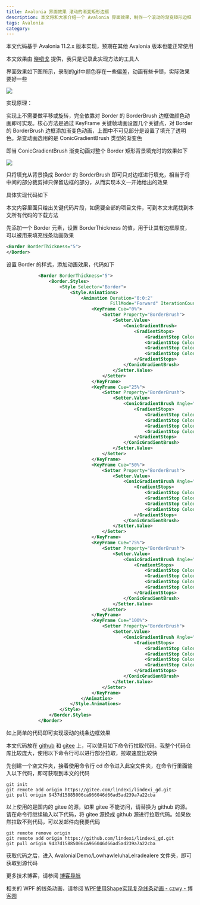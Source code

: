 ```yaml
---
title: Avalonia 界面效果 滚动的渐变矩形边框
description: 本文将和大家介绍一个 Avalonia 界面效果，制作一个滚动的渐变矩形边框
tags: Avalonia
category: 
---
```


<!-- 发布 -->
<!-- 博客 -->

本文代码基于 Avalonia 11.2.x 版本实现，预期在其他 Avalonia 版本也能正常使用

本文效果由 [晓嗔戈](https://github.com/Firito) 提供，我只是记录此实现方法的工具人

界面效果如下图所示，录制的gif中颜色存在一些偏差，动画有些卡顿，实际效果要好一些

<!-- ![](image/Avalonia 界面效果 滚动的渐变矩形边框/Avalonia 界面效果 滚动的渐变矩形边框0.gif) -->
![](https://img2023.cnblogs.com/blog/1080237/202504/1080237-20250401071715262-344364469.gif)

实现原理：

实现上不需要做平移或旋转，完全依靠对 Border 的 BorderBrush 边框做颜色动画即可实现。核心方法是通过 KeyFrame 关键帧动画设置几个关键点，对 Border 的 BorderBrush 边框添加渐变色动画，上图中不可见部分是设置了填充了透明色。渐变动画选用的是 ConicGradientBrush 类型的渐变色

即当 ConicGradientBrush 渐变动画对整个 Border 矩形背景填充时的效果如下

<!-- ![](image/Avalonia 界面效果 滚动的渐变矩形边框/Avalonia 界面效果 滚动的渐变矩形边框1.gif) -->
![](https://img2023.cnblogs.com/blog/1080237/202504/1080237-20250401071715867-1387142326.gif)

只将填充从背景换成 Border 的 BorderBrush 即可只对边框进行填充，相当于将中间的部分裁剪掉只保留边框的部分，从而实现本文一开始给出的效果

具体实现代码如下

本文内容里面只给出关键代码片段，如需要全部的项目文件，可到本文末尾找到本文所有代码的下载方法

先添加一个 Border 元素，设置 BorderThickness 的值，用于让其有边框厚度，可以被用来填充线条动画效果

```xml
<Border BorderThickness="5">
</Border>
```

设置 Border 的样式，添加动画效果，代码如下

```xml
            <Border BorderThickness="5">
                <Border.Styles>
                    <Style Selector="Border">
                        <Style.Animations>
                            <Animation Duration="0:0:2"
                                       FillMode="Forward" IterationCount="INFINITE">
                                <KeyFrame Cue="0%">
                                    <Setter Property="BorderBrush">
                                        <Setter.Value>
                                            <ConicGradientBrush>
                                                <GradientStops>
                                                    <GradientStop Color="#0000FFAA" Offset="0" />
                                                    <GradientStop Color="#0000FFAA" Offset="0.65" />
                                                    <GradientStop Color="#00FFAA" Offset="0.75" />
                                                    <GradientStop Color="#0000FFAA" Offset="0.85" />
                                                </GradientStops>
                                            </ConicGradientBrush>
                                        </Setter.Value>
                                    </Setter>
                                </KeyFrame>
                                <KeyFrame Cue="25%">
                                    <Setter Property="BorderBrush">
                                        <Setter.Value>
                                            <ConicGradientBrush Angle="90">
                                                <GradientStops>
                                                    <GradientStop Color="#0000EAFF" Offset="0" />
                                                    <GradientStop Color="#0000EAFF" Offset="0.65" />
                                                    <GradientStop Color="#00EAFF" Offset="0.75" />
                                                    <GradientStop Color="#0000EAFF" Offset="0.85" />
                                                </GradientStops>
                                            </ConicGradientBrush>
                                        </Setter.Value>
                                    </Setter>
                                </KeyFrame>
                                <KeyFrame Cue="50%">
                                    <Setter Property="BorderBrush">
                                        <Setter.Value>
                                            <ConicGradientBrush Angle="180">
                                                <GradientStops>
                                                    <GradientStop Color="#0000FFAA" Offset="0" />
                                                    <GradientStop Color="#0000FFAA" Offset="0.65" />
                                                    <GradientStop Color="#00FFAA" Offset="0.75" />
                                                    <GradientStop Color="#0000FFAA" Offset="0.85" />
                                                </GradientStops>
                                            </ConicGradientBrush>
                                        </Setter.Value>
                                    </Setter>
                                </KeyFrame>
                                <KeyFrame Cue="75%">
                                    <Setter Property="BorderBrush">
                                        <Setter.Value>
                                            <ConicGradientBrush Angle="270">
                                                <GradientStops>
                                                    <GradientStop Color="#0000EAFF" Offset="0" />
                                                    <GradientStop Color="#0000EAFF" Offset="0.65" />
                                                    <GradientStop Color="#00EAFF" Offset="0.75" />
                                                    <GradientStop Color="#0000EAFF" Offset="0.85" />
                                                </GradientStops>
                                            </ConicGradientBrush>
                                        </Setter.Value>
                                    </Setter>
                                </KeyFrame>
                                <KeyFrame Cue="100%">
                                    <Setter Property="BorderBrush">
                                        <Setter.Value>
                                            <ConicGradientBrush Angle="360">
                                                <GradientStops>
                                                    <GradientStop Color="#0000FFAA" Offset="0" />
                                                    <GradientStop Color="#0000FFAA" Offset="0.65" />
                                                    <GradientStop Color="#00FFAA" Offset="0.75" />
                                                    <GradientStop Color="#0000FFAA" Offset="0.85" />
                                                </GradientStops>
                                            </ConicGradientBrush>
                                        </Setter.Value>
                                    </Setter>
                                </KeyFrame>
                            </Animation>
                        </Style.Animations>
                    </Style>
                </Border.Styles>
            </Border>

```

如上简单的代码即可实现滚动的线条边框效果

本文代码放在 [github](https://github.com/lindexi/lindexi_gd/tree/9437d15885006ca966046d66ad5ad239a7a22cba/AvaloniaIDemo/LowhawleluhaLelradealere) 和 [gitee](https://gitee.com/lindexi/lindexi_gd/blob/9437d15885006ca966046d66ad5ad239a7a22cba/AvaloniaIDemo/LowhawleluhaLelradealere) 上，可以使用如下命令行拉取代码。我整个代码仓库比较庞大，使用以下命令行可以进行部分拉取，拉取速度比较快

先创建一个空文件夹，接着使用命令行 cd 命令进入此空文件夹，在命令行里面输入以下代码，即可获取到本文的代码

```
git init
git remote add origin https://gitee.com/lindexi/lindexi_gd.git
git pull origin 9437d15885006ca966046d66ad5ad239a7a22cba
```

以上使用的是国内的 gitee 的源，如果 gitee 不能访问，请替换为 github 的源。请在命令行继续输入以下代码，将 gitee 源换成 github 源进行拉取代码。如果依然拉取不到代码，可以发邮件向我要代码

```
git remote remove origin
git remote add origin https://github.com/lindexi/lindexi_gd.git
git pull origin 9437d15885006ca966046d66ad5ad239a7a22cba
```

获取代码之后，进入 AvaloniaIDemo/LowhawleluhaLelradealere 文件夹，即可获取到源代码

更多技术博客，请参阅 [博客导航](https://blog.lindexi.com/post/%E5%8D%9A%E5%AE%A2%E5%AF%BC%E8%88%AA.html )

相关的 WPF 的线条动画，请参阅 [WPF使用Shape实现复杂线条动画 - czwy - 博客园](https://www.cnblogs.com/czwy/p/18192720 )

